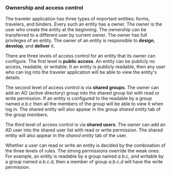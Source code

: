### Ownership and access control
The traveler application has three types of important entities: forms, travelers, and binders. Every such an entity has a owner. The owner is the user who create the entity at the beginning. The ownership can be transferred to a different user by current owner. The owner has full privileges of an entity. The owner of an entity is responsible to **design**, **develop**, and **deliver** it.  

There are three levels of access control for an entity that its owner can configure. The first level is **public access**. An entity can be publicly no access, readable, or writable. It an entity is publicly readable, then any user who can log into the traveler application will be able to view the entity's details. 

The second level of access control is via **shared groups**. The owner can add an AD (active directory) group into the shared group list with read or write permission. If an entity is configured to the readable by a group named *a.b.c* then all the members of the group will be able to view it when log in. The shared entity will also appear in the *group shared entity* tab of the group members. 

The third level of access control is via **shared users**. The owner can add an AD user into the shared user list with read or write permission. The shared entity will also appear in the *shared entity* tab of the user. 

Whether a user can read or write an entity is decided by the combination of the three levels of rules. The strong permissions override the weak ones. For example, an entity is readable by a group named *a.b.c*, and writable by a group named *a.b.c.d*, then a member of group *a.b.c.d* will have the write permission. 
